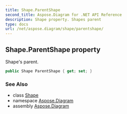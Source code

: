 ```yaml
---
title: Shape.ParentShape
second_title: Aspose.Diagram for .NET API Reference
description: Shape property. Shapes parent
type: docs
url: /net/aspose.diagram/shape/parentshape/
---
```

## Shape.ParentShape property

Shape's parent.

```csharp
public Shape ParentShape { get; set; }
```

### See Also

* class [Shape](../)
* namespace [Aspose.Diagram](../../shape/)
* assembly [Aspose.Diagram](../../../)



